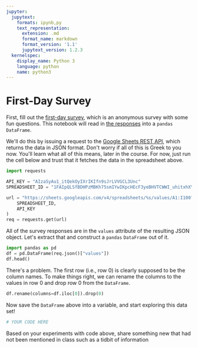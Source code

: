 ```yaml
---
jupyter:
  jupytext:
    formats: ipynb,py
    text_representation:
      extension: .md
      format_name: markdown
      format_version: '1.1'
      jupytext_version: 1.2.3
  kernelspec:
    display_name: Python 3
    language: python
    name: python3
---
```


# First-Day Survey

First, fill out the [first-day survey](https://docs.google.com/forms/d/e/1FAIpQLSfBDHPzMBKh75smIYwIKpcHEcF3yeBHVTCWWI_uhitxhXYzag/viewform?usp=sf_link), which is an anonymous survey with some fun questions. This notebook will read in [the responses](https://docs.google.com/spreadsheets/d/1NzcMTL7INHHee8CDdcSPPgyKuiEg0YTkqoOkJbI9JmQ/) into a `pandas` `DataFrame`.

We'll do this by issuing a request to the [Google Sheets REST API](https://developers.google.com/sheets/api/reference/rest/), which returns the data in JSON format. Don't worry if all of this is Greek to you now. You'll learn what all of this means, later in the course. For now, just run the cell below and trust that it fetches the data in the spreadsheet above.

```python
import requests

API_KEY = "AIzaSyAu1_itQekOyIXrIKIfn9sJrLVVGCL3Unc"
SPREADSHEET_ID = "1FAIpQLSfBDHPzMBKh75smIYwIKpcHEcF3yeBHVTCWWI_uhitxhXYzag"

url = "https://sheets.googleapis.com/v4/spreadsheets/%s/values/A1:I100?key=%s" % (
    SPREADSHEET_ID,
    API_KEY
)
req = requests.get(url)
```

All of the survey responses are in the `values` attribute of the resulting JSON object. Let's extract that and construct a `pandas` `DataFrame` out of it.

```python
import pandas as pd
df = pd.DataFrame(req.json()["values"])
df.head()
```

There's a problem. The first row (i.e., row 0) is clearly supposed to be the column names. To make things right, we can rename the columns to the values in row 0 and drop row 0 from the `DataFrame`.

```python
df.rename(columns=df.iloc[0]).drop(0)
```

Now save the `DataFrame` above into a variable, and start exploring this data set!

```python
# YOUR CODE HERE

```

Based on your experiments with code above, share something new that had not been mentioned in class such as a tidbit of information
